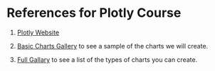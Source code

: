 # References for Plotly Course

1. [Plotly Website](https://plotly.com/)

1. [Basic Charts Gallery](https://plotly.com/python/basic-charts) to see a sample of the charts we will create.

2. [Full Gallary](https://plotly.com/python/) to see a list of the types of charts you can create.